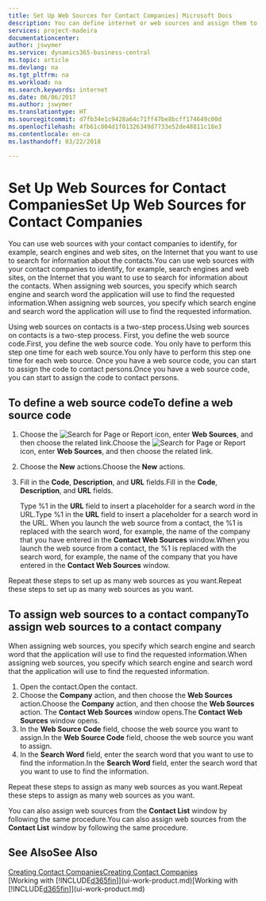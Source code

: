 ```yaml
---
title: Set Up Web Sources for Contact Companies| Microsoft Docs
description: You can define internet or web sources and assign them to a contact company to help identify how you want to search for information about your contacts.
services: project-madeira
documentationcenter: 
author: jswymer
ms.service: dynamics365-business-central
ms.topic: article
ms.devlang: na
ms.tgt_pltfrm: na
ms.workload: na
ms.search.keywords: internet
ms.date: 06/06/2017
ms.author: jswymer
ms.translationtype: HT
ms.sourcegitcommit: d7fb34e1c9428a64c71ff47be8bcff174649c00d
ms.openlocfilehash: 4fb61c804d1f01326349d7733e52de48811c18e3
ms.contentlocale: en-ca
ms.lasthandoff: 03/22/2018

---
```

# <a name="set-up-web-sources-for-contact-companies"></a><span data-ttu-id="00402-103">Set Up Web Sources for Contact Companies</span><span class="sxs-lookup"><span data-stu-id="00402-103">Set Up Web Sources for Contact Companies</span></span>
<span data-ttu-id="00402-104">You can use web sources with your contact companies to identify, for example, search engines and web sites, on the Internet that you want to use to search for information about the contacts.</span><span class="sxs-lookup"><span data-stu-id="00402-104">You can use web sources with your contact companies to identify, for example, search engines and web sites, on the Internet that you want to use to search for information about the contacts.</span></span> <span data-ttu-id="00402-105">When assigning web sources, you specify which search engine and search word the application will use to find the requested information.</span><span class="sxs-lookup"><span data-stu-id="00402-105">When assigning web sources, you specify which search engine and search word the application will use to find the requested information.</span></span>

<span data-ttu-id="00402-106">Using web sources on contacts is a two-step process.</span><span class="sxs-lookup"><span data-stu-id="00402-106">Using web sources on contacts is a two-step process.</span></span> <span data-ttu-id="00402-107">First, you define the web source code.</span><span class="sxs-lookup"><span data-stu-id="00402-107">First, you define the web source code.</span></span> <span data-ttu-id="00402-108">You only have to perform this step one time for each web source.</span><span class="sxs-lookup"><span data-stu-id="00402-108">You only have to perform this step one time for each web source.</span></span> <span data-ttu-id="00402-109">Once you have a web source code, you can start to assign the code to contact persons.</span><span class="sxs-lookup"><span data-stu-id="00402-109">Once you have a web source code, you can start to assign the code to contact persons.</span></span>

## <a name="to-define-a-web-source-code"></a><span data-ttu-id="00402-110">To define a web source code</span><span class="sxs-lookup"><span data-stu-id="00402-110">To define a web source code</span></span>
1. <span data-ttu-id="00402-111">Choose the ![Search for Page or Report](media/ui-search/search_small.png "Search for Page or Report icon") icon, enter **Web Sources**, and then choose the related link.</span><span class="sxs-lookup"><span data-stu-id="00402-111">Choose the ![Search for Page or Report](media/ui-search/search_small.png "Search for Page or Report icon") icon, enter **Web Sources**, and then choose the related link.</span></span>
2. <span data-ttu-id="00402-112">Choose the **New** actions.</span><span class="sxs-lookup"><span data-stu-id="00402-112">Choose the **New** actions.</span></span>
3. <span data-ttu-id="00402-113">Fill in the **Code**, **Description**, and **URL** fields.</span><span class="sxs-lookup"><span data-stu-id="00402-113">Fill in the **Code**, **Description**, and **URL** fields.</span></span>

    <span data-ttu-id="00402-114">Type %1 in the **URL** field to insert a placeholder for a search word in the URL.</span><span class="sxs-lookup"><span data-stu-id="00402-114">Type %1 in the **URL** field to insert a placeholder for a search word in the URL.</span></span> <span data-ttu-id="00402-115">When you launch the web source from a contact, the %1 is replaced with the search word, for example, the name of the company that you have entered in the **Contact Web Sources** window.</span><span class="sxs-lookup"><span data-stu-id="00402-115">When you launch the web source from a contact, the %1 is replaced with the search word, for example, the name of the company that you have entered in the **Contact Web Sources** window.</span></span>

<span data-ttu-id="00402-116">Repeat these steps to set up as many web sources as you want.</span><span class="sxs-lookup"><span data-stu-id="00402-116">Repeat these steps to set up as many web sources as you want.</span></span>

## <a name="to-assign-web-sources-to-a-contact-company"></a><span data-ttu-id="00402-117">To assign web sources to a contact company</span><span class="sxs-lookup"><span data-stu-id="00402-117">To assign web sources to a contact company</span></span>
<span data-ttu-id="00402-118">When assigning web sources, you specify which search engine and search word that the application will use to find the requested information.</span><span class="sxs-lookup"><span data-stu-id="00402-118">When assigning web sources, you specify which search engine and search word that the application will use to find the requested information.</span></span>

1. <span data-ttu-id="00402-119">Open the contact.</span><span class="sxs-lookup"><span data-stu-id="00402-119">Open the contact.</span></span>
2. <span data-ttu-id="00402-120">Choose the **Company** action, and then choose the **Web Sources** action.</span><span class="sxs-lookup"><span data-stu-id="00402-120">Choose the **Company** action, and then choose the **Web Sources** action.</span></span> <span data-ttu-id="00402-121">The **Contact Web Sources** window opens.</span><span class="sxs-lookup"><span data-stu-id="00402-121">The **Contact Web Sources** window opens.</span></span>
3. <span data-ttu-id="00402-122">In the **Web Source Code** field, choose the web source you want to assign.</span><span class="sxs-lookup"><span data-stu-id="00402-122">In the **Web Source Code** field, choose the web source you want to assign.</span></span>
4. <span data-ttu-id="00402-123">In the **Search Word** field, enter the search word that you want to use to find the information.</span><span class="sxs-lookup"><span data-stu-id="00402-123">In the **Search Word** field, enter the search word that you want to use to find the information.</span></span>

<span data-ttu-id="00402-124">Repeat these steps to assign as many web sources as you want.</span><span class="sxs-lookup"><span data-stu-id="00402-124">Repeat these steps to assign as many web sources as you want.</span></span>

<span data-ttu-id="00402-125">You can also assign web sources from the **Contact List** window by following the same procedure.</span><span class="sxs-lookup"><span data-stu-id="00402-125">You can also assign web sources from the **Contact List** window by following the same procedure.</span></span>

## <a name="see-also"></a><span data-ttu-id="00402-126">See Also</span><span class="sxs-lookup"><span data-stu-id="00402-126">See Also</span></span>
[<span data-ttu-id="00402-127">Creating Contact Companies</span><span class="sxs-lookup"><span data-stu-id="00402-127">Creating Contact Companies</span></span>](marketing-create-contact-companies.md)  
<span data-ttu-id="00402-128">[Working with [!INCLUDE[d365fin](includes/d365fin_md.md)]](ui-work-product.md)</span><span class="sxs-lookup"><span data-stu-id="00402-128">[Working with [!INCLUDE[d365fin](includes/d365fin_md.md)]](ui-work-product.md)</span></span>

